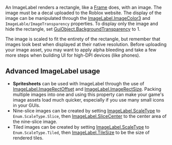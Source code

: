 An ImageLabel renders a rectangle, like a [Frame](https://developer.roblox.com/en-us/api-reference/class/Frame) does, with an image. The image must be a decal uploaded to the Roblox website. The display of the image can be manipulated through the [ImageLabel.ImageColor3](https://developer.roblox.com/en-us/api-reference/property/ImageLabel/ImageColor3) and `ImageLable/ImageTransparency` properties. To display only the image and hide the rectangle, set [GuiObject.BackgroundTransparency](https://developer.roblox.com/en-us/api-reference/property/GuiObject/BackgroundTransparency) to 1.

The image is scaled to fit the entirety of the rectangle, but remember that images look best when displayed at their native resolution. Before uploading your image asset, you may want to apply alpha bleeding and take a few more steps when building UI for high-DPI devices (like phones).

Advanced ImageLabel usage
-------------------------

*   **Spritesheets** can be used with ImageLabel through the use of [ImageLabel.ImageRectOffset](https://developer.roblox.com/en-us/api-reference/property/ImageLabel/ImageRectOffset) and [ImageLabel.ImageRectSize](https://developer.roblox.com/en-us/api-reference/property/ImageLabel/ImageRectSize). Packing multiple images into one and using this property can make your game's image assets load much quicker, especially if you use many small icons in your GUIs.
*   Nine-slice images can be created by setting [ImageLabel.ScaleType](https://developer.roblox.com/en-us/api-reference/property/ImageLabel/ScaleType) to `Enum.ScaleType.Slice`, then [ImageLabel.SliceCenter](https://developer.roblox.com/en-us/api-reference/property/ImageLabel/SliceCenter) to the center area of the nine-slice image.
*   Tiled images can be created by setting [ImageLabel.ScaleType](https://developer.roblox.com/en-us/api-reference/property/ImageLabel/ScaleType) to `Enum.ScaleType.Tiled`, then [ImageLabel.TileSize](https://developer.roblox.com/en-us/api-reference/property/ImageLabel/TileSize) to be the size of rendered tiles.